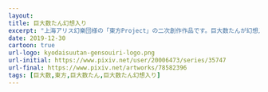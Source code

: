 ```yaml
---
layout:
title: 巨大数たん幻想入り
excerpt: "上海アリス幻樂団様の「東方Project」の二次創作作品です。巨大数たんが幻想入りして古明地こいしさんにペットとして拾われ、巨大数を広めながらのびのびと暮らしていくお話です。"
date: 2019-12-30
cartoon: true
url-logo: kyodaisuutan-gensouiri-logo.png
url-initial: https://www.pixiv.net/user/20006473/series/35747
url-final: https://www.pixiv.net/artworks/78582396
tags: [巨大数,東方,巨大数たん,巨大数たん幻想入り]
---
```


